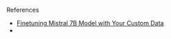 

References
- [Finetuning Mistral 7B Model with Your Custom Data](https://python.plainenglish.io/intruct-fine-tuning-mistral-7b-model-with-your-custom-data-7eb22921a483)
- 
